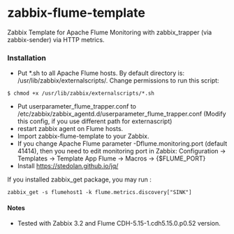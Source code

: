 # zabbix-flume-template
Zabbix Template for Apache Flume Monitoring with zabbix_trapper (via zabbix-sender) via HTTP metrics.

### Installation
* Put *.sh to all Apache Flume hosts. By default directory is: /usr/lib/zabbix/externalscripts/. Change permissions to run this script:
```
$ chmod +x /usr/lib/zabbix/externalscripts/*.sh
```
* Put userparameter_flume_trapper.conf to /etc/zabbix/zabbix_agentd.d/userparameter_flume_trapper.conf (Modify this config, if you use different path for externascript)
* restart zabbix agent on Flume hosts.
* Import zabbix-flume-template to your Zabbix.
* If you change Apache Flume parameter -Dflume.monitoring.port (default 41414), then you need to edit monitoring port in Zabbix: Configuration -> Templates -> Template App Flume -> Macros -> {$FLUME_PORT}
* Install https://stedolan.github.io/jq/

If you installed zabbix_get package, you may run :
```
zabbix_get -s flumehost1 -k flume.metrics.discovery["SINK"]

```

#### Notes
* Tested with Zabbix 3.2 and Flume CDH-5.15-1.cdh5.15.0.p0.52 version.
